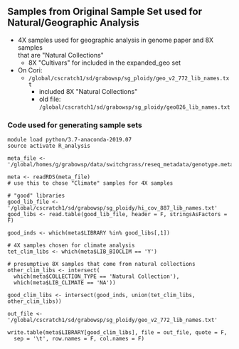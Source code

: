 ## Samples from Original Sample Set used for Natural/Geographic Analysis
* 4X samples used for geographic analysis in genome paper and 8X samples \
that are "Natural Collections" 
  * 8X "Cultivars" for included in the expanded_geo set
* On Cori:
  * `/global/cscratch1/sd/grabowsp/sg_ploidy/geo_v2_772_lib_names.txt`
    * included 8X "Natural Collections"
    * old file: `/global/cscratch1/sd/grabowsp/sg_ploidy/geo826_lib_names.txt`
### Code used for generating sample sets
```
module load python/3.7-anaconda-2019.07
source activate R_analysis

meta_file <- '/global/homes/g/grabowsp/data/switchgrass/reseq_metadata/genotype.metadata.May2020.rds'

meta <- readRDS(meta_file)
# use this to chose "Climate" samples for 4X samples

# "good" libraries
good_lib_file <- '/global/cscratch1/sd/grabowsp/sg_ploidy/hi_cov_887_lib_names.txt'
good_libs <- read.table(good_lib_file, header = F, stringsAsFactors = F)

good_inds <- which(meta$LIBRARY %in% good_libs[,1])

# 4X samples chosen for climate analysis
tet_clim_libs <- which(meta$LIB_BIOCLIM == 'Y')

# presumptive 8X samples that come from natural collections
other_clim_libs <- intersect(
  which(meta$COLLECTION_TYPE == 'Natural Collection'),
  which(meta$LIB_CLIMATE == 'NA'))

good_clim_libs <- intersect(good_inds, union(tet_clim_libs, other_clim_libs))

out_file <- '/global/cscratch1/sd/grabowsp/sg_ploidy/geo_v2_772_lib_names.txt'

write.table(meta$LIBRARY[good_clim_libs], file = out_file, quote = F,
  sep = '\t', row.names = F, col.names = F)

```
